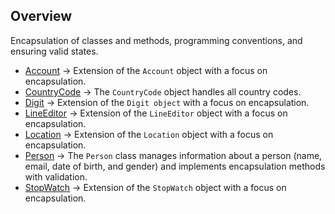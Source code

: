## Overview
Encapsulation of classes and methods, programming conventions, and ensuring valid states.

- [Account](Account.java)           -> Extension of the `Account` object with a focus on encapsulation.
- [CountryCode](Countrycode.java)   -> The `CountryCode` object handles all country codes.
- [Digit](Digit.java)               -> Extension of the `Digit object` with a focus on encapsulation.
- [LineEditor](LineEditor.java)     -> Extension of the `LineEditor` object with a focus on encapsulation.
- [Location](Location.jav)          -> Extension of the `Location` object with a focus on encapsulation.
- [Person](Person.java)             -> The `Person` class manages information about a person (name, email, date of birth, and gender) and implements encapsulation methods with validation.
- [StopWatch](StopWatch.java)       ->  Extension of the `StopWatch` object with a focus on encapsulation.